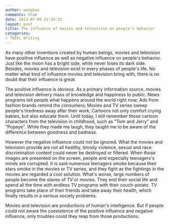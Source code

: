 ```yaml
---
author: wanghao
comments: true
date: 2013-07-09 22:34:33
layout: post
title: The influence of movies and television on people's behavior
categories:
- TOEFL Writing
---
```


As many other inventions created by human beings, movies and television have positive influence as well as negative influence on people's behavior. Just like the moon has a bright side, while never loses its dark side. Besides, movies and television exist in every phases of people's life. No matter what kind of influence movies and television bring with, there is no doubt that their influence is great. 

The positive influence is obvious. As a primary information source, movies and television delivery mass of knowledge and happiness to public. News programs tell people what happens around the world right now; Ads from fashion brands remind the consumers; Movies and TV series sweep people's tiredness away after their work; Cartoons not only comfort crying babies, but also educate them. Until today, I still remember those cartoon characters from the television in childhood, such as "Tom and Jerry" and "Popeye". While they made me laugh, they taught me to be aware of the difference between goodness and badness.

However the negative influence could not be ignored. What the movies and television provide are not all healthy, bloody violence, sexual and race discrimination content could never be destroyed or filtered. When those images are presented on the screen, people and especially teenagers's minds are corrupted. It is said numerous teenagers smoke because their stars smoke in the movies or TV series, and they fight as the fightings in the movies are regarded a cool solution. What's worse, large numbers of people become the slaves of TV or movies. They end their social life and spend all the time with endless TV programs with their couch-potato. TV programs take place of their friends and take away their health, which finally results in a serious society problems.

Movies and television are productions of human's intelligence. But if people could not aware the coexistence of the positive influence and negative influence, only troubles could they reap from those productions.